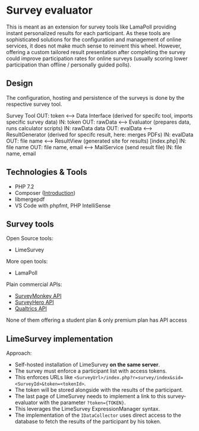 # Survey evaluator

This is meant as an extension for survey tools like LamaPoll providing instant personalized 
results for each participant. As these tools are sophisticated solutions for the configuration 
and management of online services, it does not make much sense to reinvent this wheel. However, 
offering a custom tailored result presentation after completing the survey could improve 
participation rates for online surveys (usually scoring lower participation than offline / 
personally guided polls).

## Design

The configuration, hosting and persistence of the surveys is done by the respective survey tool.


Survey Tool 
OUT: token <--> 
    Data Interface (derived for specifc tool, imports specific survey data) 
    IN: token OUT: rawData <--> 
        Evaluator (prepares data, runs calculator scripts) 
        IN: rawData data OUT: evalData <-->
            ResultGenerator (derived for specifc result, here: merges PDFs) 
            IN: evalData OUT: file name <-->
                ResultView (generated site for results) [index.php]
                IN: file name OUT: file name, email <-->
                    MailService (send result file)
                    IN: file name, email

## Technologies & Tools

- PHP 7.2
- Composer ([Introduction](https://getcomposer.org/doc/00-intro.md))
- libmergepdf
- VS Code with phpfmt, PHP IntelliSense


## Survey tools

Open Source tools:
- LimeSurvey

More open tools:
- LamaPoll

Plain commercial APIs:
- [SurveyMonkey API](https://developer.surveymonkey.com/api/v3/#collectors-id-responses-id-details)
- [SurveyHero API](https://developer.surveyhero.com/api/#get-all-answers-from-response)
- [Qualtrics API](https://api.qualtrics.com/reference#getresponse-1)

None of them offering a student plan & only premium plan has API access

## LimeSurvey implementation

Approach: 
- Self-hosted installation of LimeSurvey **on the same server**.
- The survey must enforce a participant list with access tokens.
- This enforces URLs like `<SurveyUrl>/index.php?r=survey/index&sid=<SurveyId>&token=<tokenId>`.
- The token will be stored alongside with the results of the participant.
- The last page of LimeSurvey needs to implement a link to this survey-evaluator with the parameter `?token={TOKEN}`. 
- This leverages the LimeSurvey ExpressionManager syntax.
- The implementation of the `IDataCollector` uses direct access to the database to fetch the results of the participant by his token.